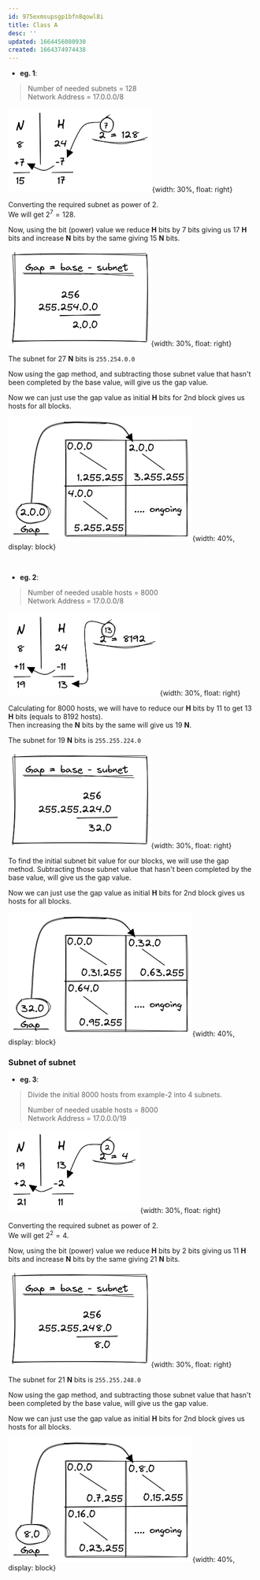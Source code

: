 ```yaml
---
id: 975exmsupsgp1bfn8qowl8i
title: Class A
desc: ''
updated: 1664456080930
created: 1664374974438
---
```


- **eg. 1**:  

> Number of needed subnets = 128  
> Network Address = 17.0.0.0/8

![Image 1](assets/images/class-a-q1.1.png){width: 30%, float: right}  

Converting the required subnet as power of 2.  
We will get $2^7 = 128$.  

Now, using the bit (power) value we reduce **H** bits by 7 bits giving us 17 **H** bits and increase **N** bits by the same giving 15 **N** bits.  

![Image 2](assets/images/class-a-q1.2.png){width: 30%, float: right}  

The subnet for 27 **N** bits is `255.254.0.0`  

Now using the gap method, and subtracting those subnet value that hasn't been completed by the base value, will give us the gap value.  

Now we can just use the gap value as initial **H** bits for 2nd block gives us hosts for all blocks.  

![Image 3](assets/images/class-a-q1.3.png){width: 40%, display: block}  

</br>

- **eg. 2**:  

> Number of needed usable hosts = 8000  
> Network Address = 17.0.0.0/8

![Image 1](assets/images/class-a-q2.1.png){width: 30%, float: right}  

Calculating for 8000 hosts, we will have to reduce our **H** bits by 11 to get 13 **H** bits (equals to 8192 hosts).  
Then increasing the **N** bits by the same will give us 19 **N**.  

The subnet for 19 **N** bits is `255.255.224.0`  

![Image 2](assets/images/class-a-q2.2.png){width: 30%, float: right}  

To find the initial subnet bit value for our blocks, we will use the gap method. Subtracting those subnet value that hasn't been completed by the base value, will give us the gap value.  

Now we can just use the gap value as initial **H** bits for 2nd block gives us hosts for all blocks.  

![Image 3](assets/images/class-a-q2.3.png){width: 40%, display: block}  

### Subnet of subnet  

- **eg. 3**:  

> Divide the initial 8000 hosts from example-2 into 4 subnets.  
>
> Number of needed usable hosts = 8000  
> Network Address = 17.0.0.0/19

![Image 1](assets/images/class-a-q3.1.png){width: 30%, float: right}  

Converting the required subnet as power of 2.  
We will get $2^2 = 4$.  

Now, using the bit (power) value we reduce **H** bits by 2 bits giving us 11 **H** bits and increase **N** bits by the same giving 21 **N** bits.  

![Image 2](assets/images/class-a-q3.2.png){width: 30%, float: right}  

The subnet for 21 **N** bits is `255.255.248.0`  

Now using the gap method, and subtracting those subnet value that hasn't been completed by the base value, will give us the gap value.  

Now we can just use the gap value as initial **H** bits for 2nd block gives us hosts for all blocks.  

![Image 3](assets/images/class-a-q3.3.png){width: 40%, display: block}  

